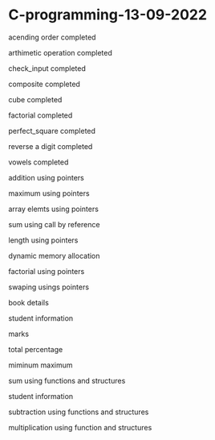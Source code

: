 # C-programming-13-09-2022
acending order completed 

arthimetic operation completed

check_input completed

composite completed

cube completed

factorial completed

perfect_square completed

reverse a digit completed

vowels completed

addition using pointers

maximum using pointers

array elemts using pointers 

sum using call by reference 

length using pointers

dynamic memory allocation

factorial using pointers

swaping usings pointers

book details

student information

marks

total percentage

miminum maximum

sum using functions and structures

student information

subtraction using functions and structures

multiplication using function and structures
